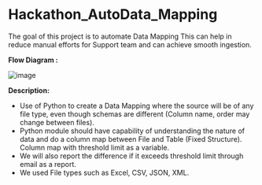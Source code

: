 # Hackathon_AutoData_Mapping
The goal of this project is to automate Data Mapping This can help in reduce manual efforts for Support team and can achieve smooth ingestion.

**Flow Diagram :**

![image](https://github.com/anantha199456/Hackathon_AutoData_Mapping/assets/35069575/af4928a6-9225-4169-abd3-2081ca870884)


**Description:**
* Use of Python to create a Data Mapping where the source will be of any file type, even though schemas are different (Column name, order may change between files).
* Python module should have capability of understanding the nature of data and do a column map between File and Table (Fixed Structure). Column map with threshold limit as a variable.
* We will also report the difference if it exceeds threshold limit through email as a report.
* We used File types such as Excel, CSV, JSON, XML.
